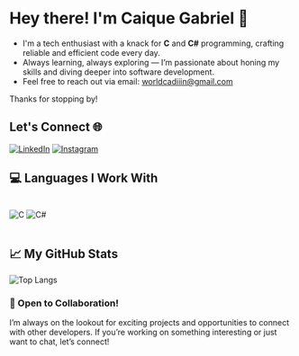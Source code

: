 # Hey there! I'm Caique Gabriel 👋

- I'm a tech enthusiast with a knack for **C** and **C#** programming, crafting reliable and efficient code every day.
- Always learning, always exploring — I’m passionate about honing my skills and diving deeper into software development.
- Feel free to reach out via email: worldcadiiin@gmail.com

Thanks for stopping by!

## Let's Connect 🌐
[![LinkedIn](https://img.shields.io/badge/LinkedIn-0077B5?style=for-the-badge&logo=linkedin&logoColor=white)](https://www.linkedin.com/in/caique-gabriel-gomes-lima-b68943213/)
[![Instagram](https://img.shields.io/badge/Instagram-E4405F?style=for-the-badge&logo=instagram&logoColor=white)](https://www.instagram.com/caique_gabz/)

## 💻 Languages I Work With
<div style="display: inline_block"><br/>
  <img align="center" alt="C" src="https://img.shields.io/badge/C-A8B9CC?style=for-the-badge&logo=c&logoColor=white">
  <img align="center" alt="C#" src="https://img.shields.io/badge/C%23-239120?style=for-the-badge&logo=c-sharp&logoColor=white">
</div><br/>

## 📈 My GitHub Stats
![Top Langs](https://github-readme-stats.vercel.app/api/top-langs/?username=Ca1queGabriel&size_weight=0.5&count_weight=0.5)

### 🤝 Open to Collaboration!
I’m always on the lookout for exciting projects and opportunities to connect with other developers. If you’re working on something interesting or just want to chat, let’s connect!
